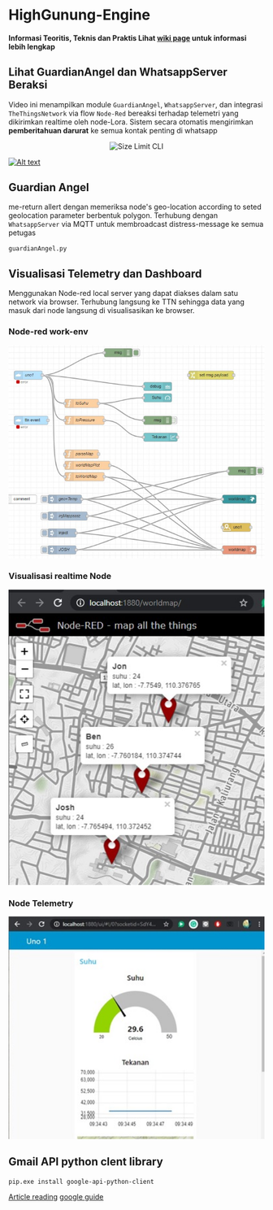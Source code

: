 # HighGunung-Engine
#### Informasi Teoritis, Teknis dan Praktis Lihat [wiki page](https://github.com/wimbuhAdi/HighGunung-Engine/wiki) untuk informasi lebih lengkap


## Lihat GuardianAngel dan WhatsappServer Beraksi
Video ini menampilkan module `GuardianAngel`, `WhatsappServer`, dan integrasi `TheThingsNetwork` via flow `Node-Red` bereaksi terhadap telemetri yang dikirimkan realtime oleh node-Lora. Sistem secara otomatis mengirimkan **pemberitahuan darurat** ke semua kontak penting di whatsapp

<p align="center">
  <img src="https://www.youtube.com/watch?v=sA308gRTwHI" alt="Size Limit CLI" width="750">
</p>


[![Alt text](https://img.youtube.com/vi/sA308gRTwHI/0.jpg)](https://www.youtube.com/watch?v=sA308gRTwHI)



## Guardian Angel
me-return allert dengan memeriksa node's geo-location according to seted geolocation parameter berbentuk polygon. Terhubung dengan `WhatsappServer` via MQTT untuk membroadcast distress-message ke semua petugas
```
guardianAngel.py 
```


## Visualisasi Telemetry dan Dashboard
Menggunakan Node-red local server yang dapat diakses dalam satu network via browser. Terhubung langsung ke TTN sehingga data yang masuk dari node langsung di visualisasikan ke browser. 
### Node-red work-env
<img src=https://github.com/wimbuhAdi/HighGunung-Engine/blob/master/Node-red/Node-red_flow.jpg width="520">


### Visualisasi realtime Node
<img src=https://github.com/wimbuhAdi/HighGunung-Engine/blob/master/Node-red/visualisasi-node2.jpg width="520">


### Node Telemetry
<img src=https://github.com/wimbuhAdi/HighGunung-Engine/blob/master/Node-red/nodeTelemetry-dashboard.jpg width="520">



## Gmail API python clent library
```
pip.exe install google-api-python-client
```
[Article reading](https://blog.mailtrap.io/send-emails-with-gmail-api/#How_to_make_your_app_send_emails_with_Gmail_API)    [google guide](https://developers.google.com/gmail/api/quickstart/python)
